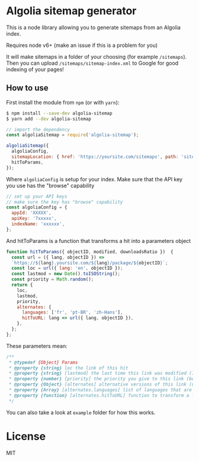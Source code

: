 # Algolia sitemap generator

This is a node library allowing you to generate sitemaps from an Algolia index. 

Requires node v6+ (make an issue if this is a problem for you)

It will make sitemaps in a folder of your choosing (for example `/sitemaps`). Then you can upload `/sitemaps/sitemap-index.xml` to Google for good indexing of your pages! 

## How to use

First install the module from `npm` (or with `yarn`): 

```sh
$ npm install --save-dev algolia-sitemap
$ yarn add --dev algolia-sitemap
```

```js
// import the dependency
const algoliaSitemap = require('algolia-sitemap');

algoliaSitemap({
  algoliaConfig,
  sitemapLocation: { href: 'https://yoursite.com/sitemaps', path: 'sitemaps' },
  hitToParams,
});
```

Where `algoliaConfig` is setup for your index. Make sure that the API key you use has the "browse" capability

```js
// set up your API keys
// make sure the key has "browse" capability
const algoliaConfig = {
  appId: 'XXXXX',
  apiKey: '7xxxxx',
  indexName: 'xxxxxx',
};
```

And hitToParams is a function that transforms a hit into a parameters object 

```js
function hitToParams({ objectID, modified, downloadsRatio })  {
  const url = ({ lang, objectID }) =>
  `https://${lang}.yoursite.com/${lang}/package/${objectID}`;
  const loc = url({ lang: 'en', objectID });
  const lastmod = new Date().toISOString();
  const priority = Math.random();
  return {
    loc,
    lastmod,
    priority,
    alternates: {
      languages: ['fr', 'pt-BR', 'zh-Hans'],
      hitToURL: lang => url({ lang, objectID }),
    },
  };
};
```

These parameters mean: 

```js
/**
 * @typedef {Object} Params
 * @property {string} loc the link of this hit
 * @property {string} [lastmod] the last time this link was modified (ISO8601)
 * @property {number} [priority] the priority you give to this link (between 0 and 1)
 * @property {Object} [alternates] alternative versions of this link (useful for multi-language)
 * @property {Array} [alternates.languages] list of languages that are enabled
 * @property {function} [alternates.hitToURL] function to transform a language into a url of this object
 */
```

You can also take a look at `example` folder for how this works.

# License 

MIT
